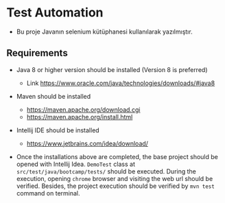 # Test Automation
   * Bu proje Javanın selenium kütüphanesi kullanılarak yazılmıştır.



##  Requirements

* Java 8 or higher version should be installed (Version 8 is preferred)

  * Link https://www.oracle.com/java/technologies/downloads/#java8


* Maven should be installed 
  * https://maven.apache.org/download.cgi
  * https://maven.apache.org/install.html


* Intellij IDE should be installed
  * https://www.jetbrains.com/idea/download/


* Once the installations above are completed, the base project should be opened with Intellij Idea.
`DemoTest` class at `src/test/java/bootcamp/tests/` should be executed. During the execution, opening `chrome` browser
and visiting the web url should be verified. Besides, the project execution should be verified by `mvn test` command on terminal.
